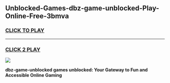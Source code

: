 
## Unblocked-Games-dbz-game-unblocked-Play-Online-Free-3bmva
<h3>
<a href="https://premium76.site?title=dbz-game-unblocked&ref=26A">CLICK TO PLAY</a></h3>
<hr>

<h3>
<a href="https://premium76.site?title=dbz-game-unblocked&ref=26A">CLICK 2 PLAY</a>
  
</h3>

<a href="https://premium76.site?title=dbz-game-unblocked&ref=26A"><img src="https://clearcache.store/games.png"></a>


**dbz-game-unblocked games unblocked: Your Gateway to Fun and Accessible Online Gaming**
